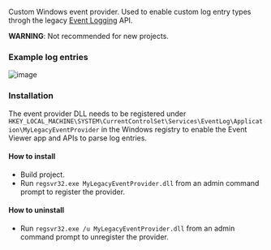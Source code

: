 Custom Windows event provider. Used to enable custom log entry types throgh the legacy [Event Logging](https://learn.microsoft.com/en-us/windows/win32/eventlog/event-logging) API.

**WARNING**: Not recommended for new projects.

### Example log entries
![image](https://github.com/user-attachments/assets/e3b68fd8-c165-45ed-9367-d352dfbd5827)

### Installation
The event provider DLL needs to be registered under `HKEY_LOCAL_MACHINE\SYSTEM\CurrentControlSet\Services\EventLog\Application\MyLegacyEventProvider` in the Windows registry to enable the Event Viewer app and APIs to parse log entries.

#### How to install
* Build project.
* Run `regsvr32.exe MyLegacyEventProvider.dll` from an admin command prompt to register the provider.

#### How to uninstall
* Run `regsvr32.exe /u MyLegacyEventProvider.dll` from an admin command prompt to unregister the provider.
